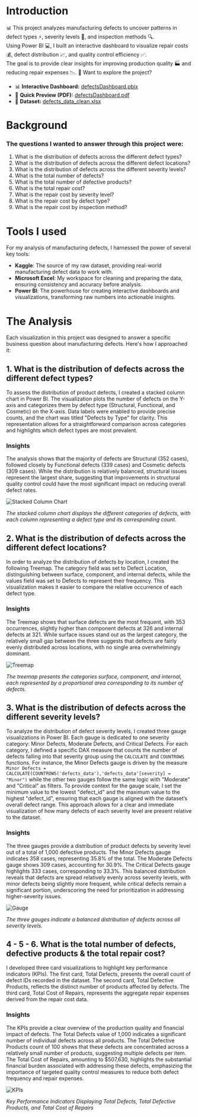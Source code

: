 # Introduction
📊 This project analyzes manufacturing defects to uncover patterns in defect types ⚡, severity levels 🚦, and inspection methods 🔍.  
Using Power BI 💻, I built an interactive dashboard to visualize repair costs 💰, defect distribution 📈, and quality control efficiency ✅.  
The goal is to provide clear insights for improving production quality 🏭 and reducing repair expenses 📉.
🔗 Want to explore the project?  
- 📊 **Interactive Dashboard:** [defectsDashboard.pbix](defectsDashboard.pbix)  
- 📄 **Quick Preview (PDF):** [defectsDashboard.pdf](defectsDashboard.pdf)  
- 📑 **Dataset:** [defects_data_clean.xlsx](defects_data_clean.xlsx)  
# Background
### The questions I wanted to answer through this project were:
1. What is the distribution of defects across the different defect types?
2. What is the distribution of defects across the different defect locations?
3. What is the distribution of defects across the different severity levels?
4. What is the total number of defects?
5. What is the total number of defective products?
6. What is the total repair cost?
7. What is the repair cost by severity level?
8. What is the repair cost by defect type?
9. What is the repair cost by inspection method?
# Tools I used
For my analysis of manufacturing defects, I harnessed the power of several key tools:
- **Kaggle**: The source of my raw dataset, providing real-world manufacturing defect data to work with.
- **Microsoft Excel**: My workspace for cleaning and preparing the data, ensuring consistency and accuracy before analysis.
- **Power BI**: The powerhouse for creating interactive dashboards and visualizations, transforming raw numbers into actionable insights.
# The Analysis
Each visualization in this project was designed to answer a specific business question about manufacturing defects. Here's how I approached it:
## 1. What is the distribution of defects across the different defect types?
To assess the distribution of product defects, I created a stacked column chart in Power BI. The visualization plots the number of defects on the Y-axis and categorizes them by defect type (Structural, Functional, and Cosmetic) on the X-axis. Data labels were enabled to provide precise counts, and the chart was titled "Defects by Type" for clarity. This representation allows for a straightforward comparison across categories and highlights which defect types are most prevalent.
### Insights
The analysis shows that the majority of defects are Structural (352 cases), followed closely by Functional defects (339 cases) and Cosmetic defects (309 cases). While the distribution is relatively balanced, structural issues represent the largest share, suggesting that improvements in structural quality control could have the most significant impact on reducing overall defect rates.

![Stacked Column Chart](/visual2.png)

*The stacked column chart displays the different categories of defects, with each column representing a defect type and its corresponding count.*

## 2. What is the distribution of defects across the different defect locations?
In order to analyze the distribution of defects by location, I created the following Treemap. The category field was set to Defect Location, distinguishing between surface, component, and internal defects, while the values field was set to Defects to represent their frequency. This visualization makes it easier to compare the relative occurrence of each defect type.
### Insights
The Treemap shows that surface defects are the most frequent, with 353 occurrences, slightly higher than component defects at 326 and internal defects at 321. While surface issues stand out as the largest category, the relatively small gap between the three suggests that defects are fairly evenly distributed across locations, with no single area overwhelmingly dominant.

![Treemap](Treemap.png)

*The treemap presents the categories surface, component, and internal, each represented by a proportional area corresponding to its number of defects.*

## 3. What is the distribution of defects across the different severity levels?
To analyze the distribution of defect severity levels, I created three gauge visualizations in Power BI. Each gauge is dedicated to one severity category: Minor Defects, Moderate Defects, and Critical Defects. For each category, I defined a specific DAX measure that counts the number of defects falling into that severity group using the `CALCULATE` and `COUNTROWS` functions. For instance, the Minor Defects gauge is driven by the measure `Minor Defects = CALCULATE(COUNTROWS('defects_data'),'defects_data'[severity] = "Minor")` while the other two gauges follow the same logic with "Moderate" and "Critical" as filters. To provide context for the gauge scale, I set the minimum value to the lowest "defect_id" and the maximum value to the highest "defect_id", ensuring that each gauge is aligned with the dataset’s overall defect range. This approach allows for a clear and immediate visualization of how many defects of each severity level are present relative to the dataset.

### Insights
The three gauges provide a distribution of product defects by severity level out of a total of 1,000 defective products. The Minor Defects gauge indicates 358 cases, representing 35.8% of the total. The Moderate Defects gauge shows 309 cases, accounting for 30.9%. The Critical Defects gauge highlights 333 cases, corresponding to 33.3%. This balanced distribution reveals that defects are spread relatively evenly across severity levels, with minor defects being slightly more frequent, while critical defects remain a significant portion, underscoring the need for prioritization in addressing higher-severity issues.

![Gauge](Gauge2.png)

*The three gauges indicate a balanced distribution of defects across all severity levels.*

## 4 - 5 - 6. What is the total number of defects, defective products & the total repair cost?
I developed three card visualizations to highlight key performance indicators (KPIs). The first card, Total Defects, presents the overall count of defect IDs recorded in the dataset. The second card, Total Defective Products, reflects the distinct number of products affected by defects. The third card, Total Cost of Repairs, represents the aggregate repair expenses derived from the repair cost data.

### Insights
The KPIs provide a clear overview of the production quality and financial impact of defects. The Total Defects value of 1,000 indicates a significant number of individual defects across all products. The Total Defective Products count of 100 shows that these defects are concentrated across a relatively small number of products, suggesting multiple defects per item. The Total Cost of Repairs, amounting to $507,630, highlights the substantial financial burden associated with addressing these defects, emphasizing the importance of targeted quality control measures to reduce both defect frequency and repair expenses.

![KPIs](KPIs.png)

*Key Performance Indicators Displaying Total Defects, Total Defective Products, and Total Cost of Repairs*



